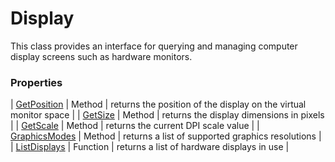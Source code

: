 # Display #
This class provides an interface for querying and managing computer display screens such as hardware monitors.

### Properties ###
| [GetPosition](CPP_Display_GetPosition.md) | Method | returns the position of the display on the virtual monitor space |
| [GetSize](CPP_Display_GetSize.md) | Method | returns the display dimensions in pixels |
| [GetScale](CPP_Display_GetScale.md) | Method | returns the current DPI scale value |
| [GraphicsModes](CPP_Display_GraphicsModes.md) | Method | returns a list of supported graphics resolutions |
| [ListDisplays](CPP_ListDisplays.md) | Function | returns a list of hardware displays in use |
